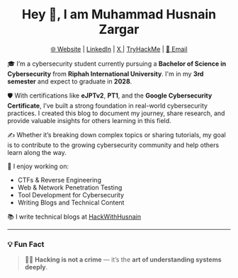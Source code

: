 <h1 align="center">Hey 👋, I am Muhammad Husnain Zargar</h1>

<p align="center">
  <a href="https://hackwithhusnain.com" target="_blank">🌐 Website</a> |
  <a href="https://www.linkedin.com/in/muhammad-husnain-z995/" target="_blank">LinkedIn</a> | 
  <a href="https://x.com/Husnain_Zargar" target="_blank"> X </a> | 
  <a href="https://tryhackme.com/p/HusnainZargar" target="_blank">TryHackMe</a> |
  <a href="mailto:info@hackwithhusnain.com">📧 Email</a>
</p>


🎓 I’m a cybersecurity student currently pursuing a **Bachelor of Science in Cybersecurity** from **Riphah International University**. I'm in my **3rd semester** and expect to graduate in **2028**.

🛡️ With certifications like **eJPTv2**, **PT1**, and the **Google Cybersecurity Certificate**, I’ve built a strong foundation in real-world cybersecurity practices. I created this blog to document my journey, share research, and provide valuable insights for others learning in this field.

✍️ Whether it’s breaking down complex topics or sharing tutorials, my goal is to contribute to the growing cybersecurity community and help others learn along the way.

🧠 I enjoy working on:
- CTFs & Reverse Engineering  
- Web & Network Penetration Testing  
- Tool Development for Cybersecurity  
- Writing Blogs and Technical Content

📚 I write technical blogs at [HackWithHusnain](https://hackwithhusnain.com)

---

### 💡 Fun Fact

> 🧑‍💻 **Hacking is not a crime** — it’s the **art of understanding systems deeply**.





